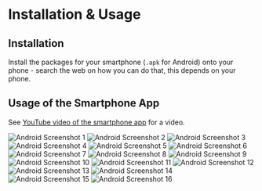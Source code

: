 # Installation & Usage

## Installation

Install the packages for your smartphone (`.apk` for Android) onto your phone - search the web
on how you can do that, this depends on your phone.

## Usage of the Smartphone App

See [YouTube video of the smartphone app](https://www.youtube.com/watch?v=os32KCEqGCk) for a video.

![Android Screenshot 1](./images/Screenshot_1619523461.jpg)
![Android Screenshot 2](./images/Screenshot_1619523478.jpg)
![Android Screenshot 3](./images/Screenshot_1619523484.jpg)
![Android Screenshot 4](./images/Screenshot_1619523505.jpg)
![Android Screenshot 5](./images/Screenshot_1619523510.jpg)
![Android Screenshot 6](./images/Screenshot_1619523514.jpg)
![Android Screenshot 7](./images/Screenshot_1619523518.jpg)
![Android Screenshot 8](./images/Screenshot_1619523521.jpg)
![Android Screenshot 9](./images/Screenshot_1619523528.jpg)
![Android Screenshot 10](./images/Screenshot_1619523542.jpg)
![Android Screenshot 11](./images/Screenshot_1619523546.jpg)
![Android Screenshot 12](./images/Screenshot_1619523551.jpg)
![Android Screenshot 13](./images/Screenshot_1619523580.jpg)
![Android Screenshot 14](./images/Screenshot_1619523588.jpg)
![Android Screenshot 15](./images/Screenshot_1619523637.jpg)
![Android Screenshot 16](./images/Screenshot_1619523644.jpg)
